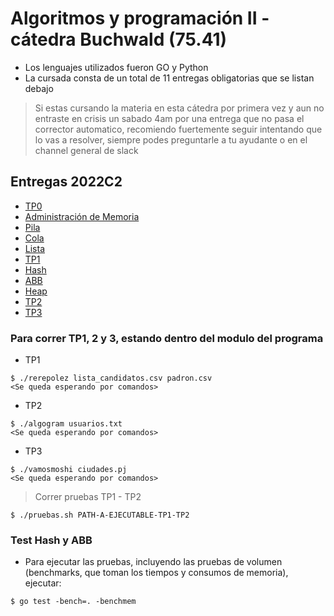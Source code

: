 # Algoritmos y programación II - cátedra Buchwald (75.41)

- Los lenguajes utilizados fueron GO y Python
- La cursada consta de un total de 11 entregas obligatorias que se listan debajo
> Si estas cursando la materia en esta cátedra por primera vez y aun no entraste en crisis un sabado 4am por una entrega que no pasa el corrector automatico, recomiendo fuertemente seguir intentando que lo vas a resolver, siempre podes preguntarle a tu ayudante o en el channel general de slack

## Entregas 2022C2
- [TP0](https://github.com/Igris-1/Algoritmos-y-programacion-II/tree/main/TP0)
- [Administración de Memoria]()
- [Pila](https://github.com/Igris-1/Algoritmos-y-programacion-II/tree/main/pila)
- [Cola](https://github.com/Igris-1/Algoritmos-y-programacion-II/tree/main/cola)
- [Lista](lista)
- [TP1](https://github.com/Igris-1/Algoritmos-y-programacion-II/tree/main/TP1)
- [Hash](https://github.com/Igris-1/Algoritmos-y-programacion-II/tree/main/hash)
- [ABB](https://github.com/Igris-1/Algoritmos-y-programacion-II/tree/main/abb)
- [Heap](https://github.com/Igris-1/Algoritmos-y-programacion-II/tree/main/heap)
- [TP2](https://github.com/Igris-1/Algoritmos-y-programacion-II/tree/main/TP2)
- [TP3](https://github.com/Igris-1/Algoritmos-y-programacion-II/tree/main/TP3)

### Para correr TP1, 2 y 3, estando dentro del modulo del programa

- TP1
```
$ ./rerepolez lista_candidatos.csv padron.csv
<Se queda esperando por comandos>
```

- TP2
```
$ ./algogram usuarios.txt
<Se queda esperando por comandos>
```
- TP3
```
$ ./vamosmoshi ciudades.pj
<Se queda esperando por comandos>
```

> Correr pruebas TP1 - TP2
```
$ ./pruebas.sh PATH-A-EJECUTABLE-TP1-TP2
```

### Test Hash y ABB
- Para ejecutar las pruebas, incluyendo las pruebas de volumen (benchmarks, que toman los tiempos y consumos de memoria), ejecutar:
```
$ go test -bench=. -benchmem
```

